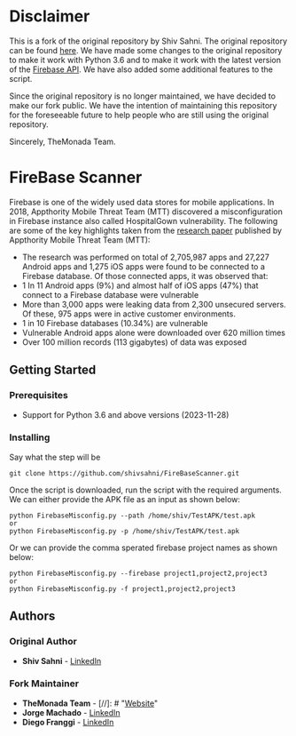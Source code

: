 # Disclaimer
This is a fork of the original repository by Shiv Sahni. The original repository can be found [here](https://github.com/shivsahni/FireBaseScanner). We have made some changes to the original repository to make it work with Python 3.6 and to make it work with the latest version of the [Firebase API](https://firebase.google.com/docs/reference/rest/database). We have also added some additional features to the script.

Since the original repository is no longer maintained, we have decided to make our fork public. We have the intention of maintaining this repository for the foreseeable future to help people who are still using the original repository.

Sincerely,
TheMonada Team.

# FireBase Scanner
Firebase is one of the widely used data stores for mobile applications. In 2018, Appthority Mobile Threat Team (MTT) discovered a misconfiguration in Firebase instance also called HospitalGown vulnerability. The following are some of the key highlights taken from the [ research paper](https://cdn2.hubspot.net/hubfs/436053/Appthority%20Q2-2018%20MTR%20Unsecured%20Firebase%20Databases.pdf) published by Appthority Mobile Threat Team (MTT):

* The research was performed on total of 2,705,987 apps and 27,227 Android apps and 1,275 iOS apps were found to be connected to a Firebase database. Of those connected apps, it was observed that: 
* 1 In 11 Android apps (9%) and almost half of iOS apps (47%) that connect to a Firebase database were vulnerable
* More than 3,000 apps were leaking data from 2,300 unsecured servers. Of these, 975 apps were in active customer environments.
* 1 in 10 Firebase databases (10.34%) are vulnerable
* Vulnerable Android apps alone were downloaded over 620 million times
* Over 100 million records (113 gigabytes) of data was exposed

## Getting Started

### Prerequisites
* Support for Python 3.6 and above versions (2023-11-28)

### Installing

Say what the step will be

```
git clone https://github.com/shivsahni/FireBaseScanner.git
```
Once the script is downloaded, run the script with the required arguments. We can either provide the APK file as an input as shown below:
```
python FirebaseMisconfig.py --path /home/shiv/TestAPK/test.apk
or
python FirebaseMisconfig.py -p /home/shiv/TestAPK/test.apk
```
Or we can provide the comma sperated firebase project names as shown below:
```
python FirebaseMisconfig.py --firebase project1,project2,project3
or
python FirebaseMisconfig.py -f project1,project2,project3
```

## Authors

### Original Author
* **Shiv Sahni** - [LinkedIn](https://www.linkedin.com/in/shivsahni/)

### Fork Maintainer
* **TheMonada Team** - [//]: # "[Website](https://themonada.com)"
* **Jorge Machado** - [LinkedIn](https://www.linkedin.com/in/jorgemachadoottonelli/)
* **Diego Franggi** - [LinkedIn](https://www.linkedin.com/in/diego-franggi-9a43ba140/)

